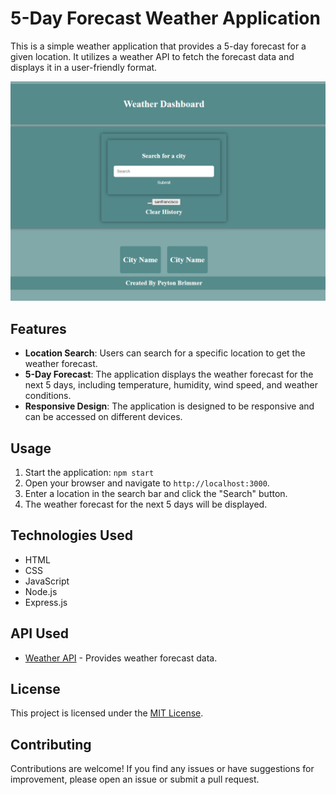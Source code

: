 # 5-Day Forecast Weather Application

This is a simple weather application that provides a 5-day forecast for a given location. It utilizes a weather API to fetch the forecast data and displays it in a user-friendly format.

![Screenshot](screenshot.png)
## Features

- **Location Search**: Users can search for a specific location to get the weather forecast.
- **5-Day Forecast**: The application displays the weather forecast for the next 5 days, including temperature, humidity, wind speed, and weather conditions.
- **Responsive Design**: The application is designed to be responsive and can be accessed on different devices.

## Usage

1. Start the application: `npm start`
2. Open your browser and navigate to `http://localhost:3000`.
3. Enter a location in the search bar and click the "Search" button.
4. The weather forecast for the next 5 days will be displayed.

## Technologies Used

- HTML
- CSS
- JavaScript
- Node.js
- Express.js

## API Used

- [Weather API](https://www.weatherapi.com) - Provides weather forecast data.

## License

This project is licensed under the [MIT License](LICENSE).

## Contributing

Contributions are welcome! If you find any issues or have suggestions for improvement, please open an issue or submit a pull request.

